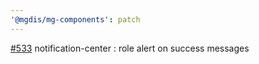 ```yaml
---
'@mgdis/mg-components': patch
---
```


[#533](https://gitlab.mgdis.fr/core/core-ui/core-ui/-/issues/533) notification-center : role alert on success messages
